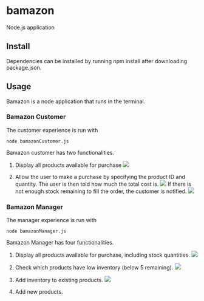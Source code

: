 # bamazon
Node.js application

## Install
Dependencies can be installed by running npm install after downloading package.json.

## Usage
Bamazon is a node application that runs in the terminal. 

### Bamazon Customer
The customer experience is run with 
```
node bamazonCustomer.js
```
Bamazon customer has two functionalities.

1. Display all products available for purchase
![](https://im.ezgif.com/tmp/ezgif-1-fd68b4ed2a8f.gif)

2. Allow the user to make a purchase by specifying the product ID and quantity. The user is then told how much the total cost is.
![](https://im.ezgif.com/tmp/ezgif-1-451ea75ed890.gif)
If there is not enough stock remaining to fill the order, the customer is notified.
![](https://im.ezgif.com/tmp/ezgif-1-3b9aba0b602b.gif)

### Bamazon Manager
The manager experience is run with 
```
node bamazonManager.js
```

Bamazon Manager has four functionalities.

1. Display all products available for purchase, including stock quantities.
![](https://im.ezgif.com/tmp/ezgif-1-a9ace6624898.gif)

2. Check which products have low inventory (below 5 remaining).
![](https://im.ezgif.com/tmp/ezgif-1-274563a4646f.gif)

3. Add inventory to existing products.
![](https://im.ezgif.com/tmp/ezgif-1-cd6bbc1d0a72.gif)

4. Add new products.
